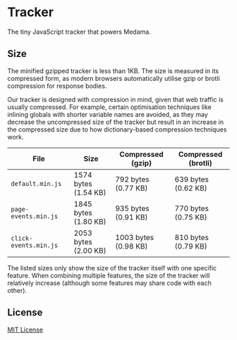 # Tracker

The tiny JavaScript tracker that powers Medama.

## Size

The minified gzipped tracker is less than 1KB. The size is measured in its compressed form, as modern browsers automatically utilise gzip or brotli compression for response bodies.

Our tracker is designed with compression in mind, given that web traffic is usually compressed. For example, certain optimisation techniques like inlining globals with shorter variable names are avoided, as they may decrease the uncompressed size of the tracker but result in an increase in the compressed size due to how dictionary-based compression techniques work.

| File                  | Size                 | Compressed (gzip)    | Compressed (brotli) |
| --------------------- | -------------------- | -------------------- | ------------------- |
| `default.min.js`      | 1574 bytes (1.54 KB) | 792 bytes (0.77 KB)  | 639 bytes (0.62 KB) |
| `page-events.min.js`  | 1845 bytes (1.80 KB) | 935 bytes (0.91 KB)  | 770 bytes (0.75 KB) |
| `click-events.min.js` | 2053 bytes (2.00 KB) | 1003 bytes (0.98 KB) | 810 bytes (0.79 KB) |

The listed sizes only show the size of the tracker itself with one specific feature. When combining multiple features, the size of the tracker will relatively increase (although some features may share code with each other).

## License

[MIT License](LICENSE)
